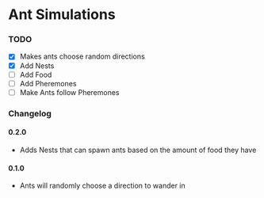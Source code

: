 # Ant Simulations

### TODO

- [X] Makes ants choose random directions
- [X] Add Nests
- [ ] Add Food
- [ ] Add Pheremones
- [ ] Make Ants follow Pheremones

### Changelog

#### 0.2.0

- Adds Nests that can spawn ants based on the amount of food they have

#### 0.1.0

- Ants will randomly choose a direction to wander in
